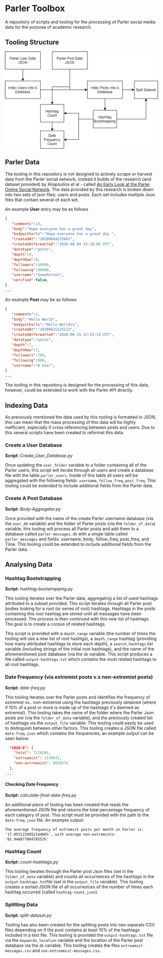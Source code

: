 # Parler Toolbox
A repository of scripts and tooling for the processing of Parler social media data for the purpose of academic research.

## Tooling Structure
![Tooling Structure](diagram.jpg "Tooling Structure")


## Parler Data
The tooling in this repository is not designed to actively scrape or harvest data from the Parler social network, instead it builds of the research (and dataset provided) by Aliapoulios et al - called [An Early Look at the Parler Online Social Network](https://arxiv.org/pdf/2101.03820.pdf). The data provided by this research is broken down into two sets of json files; users and posts. Each set includes multiple Json files that contain several of each set.

An example **User** entry may be as follows
```JSON
{
   "comments":14,
   "body":"Hope everyone has a great day",
   "bodywithurls":"Hope everyone has a great day ",
   "createdAt":"20200804233802",
   "createdAtformatted":"2020-08-04 23:38:02 UTC",
   "datatype":"posts",
   "depth":0,
   "depthRaw":0,
   "followers":36000,
   "following":60000,
   "username":"SomePerson",
   "verified":false,
}
...
```

An example **Post** may be as follows:

```JSON
{
   "comments":2,
   "body":"Hello World",
   "bodywithurls":"Hello World\n",
   "createdAt":"20200615225113",
   "createdAtformatted":"2020-06-15 22:51:13 UTC",
   "datatype":"posts",
   "depth":7,
   "depthRaw":7,
   "followers":709,
   "following":808,
   "username":"A User",
}
...
```

The tooling in this repository is designed for the processing of this data, however, could be extended to work with the Parler API directly.

## Indexing Data
As previously mentioned the data used by this tooling is formatted in JSON, this can mean that the mass processing of this data will be highly inefficient, especially if cross referencing between posts and users. Due to this several scripts have been created to reformat this data.

### Create a User Database
**Script:** *Create_User_Database.py*

Once updating the ```user_folder``` variable to a folder containing all of the Parler users, this script will iterate through all users and create a database file with the table ```parler_users```. Inside of this table all users will be aggregated with the following fields: ```username```, ```follow_freq```, ```post_freq```. This tooling could be extended to include additional fields from the Parler data.

### Create A Post Database
**Script:** *Body-Aggregator.py*

Once provided with the name of the create Parler username database (via the ```user_db``` variable) and the folder of Parler posts (via the ```folder_of_data```) variable, this tooling will process all Parler posts and add them to a database called ```parler-messages.db``` with a single table called ```parler_messages``` and fields: username, body, follow_freq, post_freq, and Time. This tooling could be extended to include additional fields from the Parler data.

## Analysing Data

### Hashtag Bootstrapping
**Script:** *hashtag-bootstrapping.py*

This tooling iterates over the Parler data, aggregating a list of used hashtags attributed to a subset provided.  This script iterates through all Parler post bodies looking for a root (or series of root) hashtags. Hashtags in the posts containing this root hashtag are stored until all messages have been processed. The process is then continued with this new list of hashtags. The goal is to create a corpus of related hashtags. 

This script is provided with a ```depth_range``` variable (the number of times the tooling will use a new list of root hashtgs), a ```depth_range``` hashtag (providing how many attributed hashtags to store each depth), a ```search_hashtags``` list variable (including strings of the initial root hashtags), and the name of the aforementioned post database (via the ```db``` variable. This script produces a file called ```output-hashtags.txt``` which contains the most related hashtags to all root hashtags.

### Date Frequency (via extremist posts v.s non-extremist posts)
**Script:** *date-freq.py*

This tooling iterates over the Parler posts and identifies the frequency of extremist vs.. non-extremist using the hashtags previously obtained (where if 10% of a post or more is made up of the hashtags it's deemed as extremist). This tooling takes the name of the folder where the Parler Json posts are (via the ```folder_of_data``` variable), and the previously created list of hashtags via the ```output_file``` variable. This tooling could easily be used to distinguish between other factors. This tooling creates a JSON file called ```date-freq.json``` which contains the frequencies, an example output can be seen below:

```JSON
  "2020-8": {
    "total": 7178205,
    "extreamist": 1138631,
    "non-extreamist": 6039574
  },
...
```

#### Checking Date Frequency
**Script:** *calculate-final-date-freq.py*

An additional piece of tooling has been created that reads the aforementioned JSON file and returns the total percentage frequency of each category of post. This script must be provided with the path to the ```date-freq.json``` file. An example output:

```
The average frequency of extremist posts per month on Parler is: '17.053122995214466%', with average non-extremists: '82.94687700478552%'
```

### Hashtag Count
**Script:** *count-hashtags.py*

This tooling iterates through the Parler post Json files (set in the ```folder_of_data``` variable) and counts all occurrences of the hashtags in the  ```output-hashtags.txt```file (set in the ```output_file``` variable). This tooling creates a sorted JSON file of all occurrences of the number of times each hashtag occurred (called ```hashtag-count.json```).

### Splitting Data 
**Script:** *split-dataset.py*

Tooling has also been created for the splitting posts into two separate CSV files depending on if the post contains at least 10% of the hashtags included in a text file. 
This tooling is provided the ```output-hashtags.txt``` file via the ```keywords_location``` variable and the location of the Parler post database via the ```db``` variable. This tooling creates the files ```extreamist-messages.csv``` and ```non-extreamist-messages.csv```.

